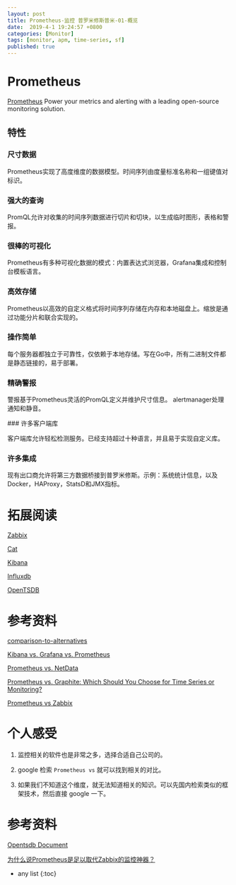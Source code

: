 ```yaml
---
layout: post
title: Prometheus-监控 普罗米修斯普米-01-概览
date:  2019-4-1 19:24:57 +0800
categories: [Monitor]
tags: [monitor, apm, time-series, sf]
published: true
---
```


# Prometheus

[Prometheus](https://prometheus.io/) Power your metrics and alerting with a leading open-source monitoring solution.
 
## 特性

### 尺寸数据

Prometheus实现了高度维度的数据模型。时间序列由度量标准名称和一组键值对标识。

### 强大的查询

PromQL允许对收集的时间序列数据进行切片和切块，以生成临时图形，表格和警报。

### 很棒的可视化

Prometheus有多种可视化数据的模式：内置表达式浏览器，Grafana集成和控制台模板语言。

### 高效存储

Prometheus以高效的自定义格式将时间序列存储在内存和本地磁盘上。缩放是通过功能分片和联合实现的。

### 操作简单

每个服务器都独立于可靠性，仅依赖于本地存储。写在Go中，所有二进制文件都是静态链接的，易于部署。

### 精确警报

警报基于Prometheus灵活的PromQL定义并维护尺寸信息。 alertmanager处理通知和静音。

### 许多客户端库

客户端库允许轻松检测服务。已经支持超过十种语言，并且易于实现自定义库。

### 许多集成

现有出口商允许将第三方数据桥接到普罗米修斯。示例：系统统计信息，以及Docker，HAProxy，StatsD和JMX指标。

# 拓展阅读

[Zabbix](https://houbb.github.io/2018/11/25/zabbix)

[Cat](https://houbb.github.io/2016/12/16/cat)

[Kibana](https://houbb.github.io/2016/10/16/kibana)

[Influxdb](https://houbb.github.io/2019/04/01/database-influxdb)

[OpenTSDB](https://houbb.github.io/2019/04/01/database-opentsdb)

# 参考资料

[comparison-to-alternatives](https://prometheus.io/docs/introduction/comparison/#comparison-to-alternatives)

[Kibana vs. Grafana vs. Prometheus](https://stackshare.io/stackups/grafana-vs-kibana-vs-prometheus)

[Prometheus vs. NetData](https://stackshare.io/stackups/netdata-vs-prometheus)

[Prometheus vs. Graphite: Which Should You Choose for Time Series or Monitoring?](https://logz.io/blog/prometheus-vs-graphite/)

[Prometheus vs Zabbix](https://www.jianshu.com/p/b3a261d1502b)

# 个人感受

1. 监控相关的软件也是非常之多，选择合适自己公司的。

2. google 检索 `Prometheus vs` 就可以找到相关的对比。

3. 如果我们不知道这个维度，就无法知道相关的知识。可以先国内检索类似的框架技术，然后直接 google 一下。

# 参考资料

[Opentsdb Document](http://opentsdb.net/docs/build/html/index.html)

[为什么说Prometheus是足以取代Zabbix的监控神器？](https://mp.weixin.qq.com/s/zM4BHk4aPaCbpbndhwIbxg)

* any list
{:toc}